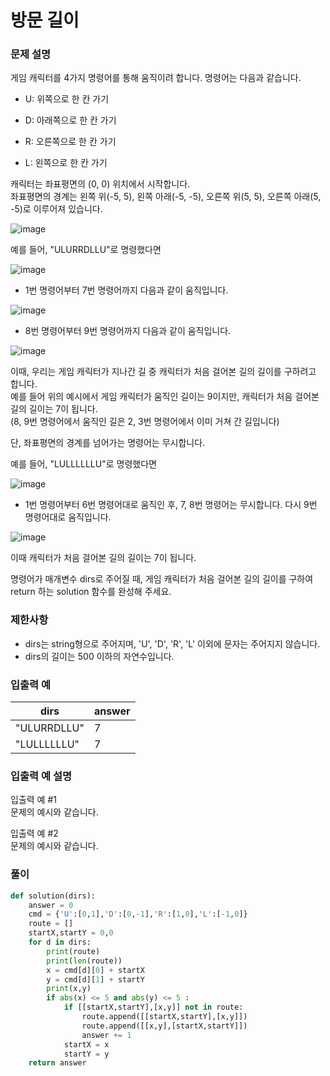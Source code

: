 # 방문 길이
### 문제 설명
게임 캐릭터를 4가지 명령어를 통해 움직이려 합니다. 명령어는 다음과 같습니다.

+ U: 위쪽으로 한 칸 가기

+ D: 아래쪽으로 한 칸 가기

+ R: 오른쪽으로 한 칸 가기

+ L: 왼쪽으로 한 칸 가기

캐릭터는 좌표평면의 (0, 0) 위치에서 시작합니다.                 
좌표평면의 경계는 왼쪽 위(-5, 5), 왼쪽 아래(-5, -5), 오른쪽 위(5, 5), 오른쪽 아래(5, -5)로 이루어져 있습니다.

![image](https://user-images.githubusercontent.com/63505110/136334000-fef3f824-cf22-44da-9224-f880b93d6ef6.png)


예를 들어, "ULURRDLLU"로 명령했다면

![image](https://user-images.githubusercontent.com/63505110/136334059-7296b330-f831-4ca7-b7d0-a2df55ecf443.png)

+ 1번 명령어부터 7번 명령어까지 다음과 같이 움직입니다.

![image](https://user-images.githubusercontent.com/63505110/136334080-617a47c1-0249-4ba4-9e7a-4baf12c36545.png)

+ 8번 명령어부터 9번 명령어까지 다음과 같이 움직입니다.

![image](https://user-images.githubusercontent.com/63505110/136334110-39fc2493-3efb-4352-a3da-5a471e38135d.png)

이때, 우리는 게임 캐릭터가 지나간 길 중 캐릭터가 처음 걸어본 길의 길이를 구하려고 합니다.           
예를 들어 위의 예시에서 게임 캐릭터가 움직인 길이는 9이지만, 캐릭터가 처음 걸어본 길의 길이는 7이 됩니다.              
(8, 9번 명령어에서 움직인 길은 2, 3번 명령어에서 이미 거쳐 간 길입니다)        
                
단, 좌표평면의 경계를 넘어가는 명령어는 무시합니다.         
          
예를 들어, "LULLLLLLU"로 명령했다면          

![image](https://user-images.githubusercontent.com/63505110/136334130-375229c5-f341-4be9-90a1-8d92b9a976c5.png)

+ 1번 명령어부터 6번 명령어대로 움직인 후, 7, 8번 명령어는 무시합니다. 다시 9번 명령어대로 움직입니다.

![image](https://user-images.githubusercontent.com/63505110/136334150-de0f911b-48f2-4c00-a382-250288645bcc.png)

이때 캐릭터가 처음 걸어본 길의 길이는 7이 됩니다.        
            
명령어가 매개변수 dirs로 주어질 때, 게임 캐릭터가 처음 걸어본 길의 길이를 구하여 return 하는 solution 함수를 완성해 주세요.             

### 제한사항
+ dirs는 string형으로 주어지며, 'U', 'D', 'R', 'L' 이외에 문자는 주어지지 않습니다.
+ dirs의 길이는 500 이하의 자연수입니다.
### 입출력 예
|dirs|	answer|
|---|-----|
|"ULURRDLLU"|	7|
|"LULLLLLLU"|	7|
          
### 입출력 예 설명
입출력 예 #1          
문제의 예시와 같습니다.        
             
입출력 예 #2             
문제의 예시와 같습니다.       

### 풀이
```python
def solution(dirs):
    answer = 0
    cmd = {'U':[0,1],'D':[0,-1],'R':[1,0],'L':[-1,0]}
    route = []
    startX,startY = 0,0
    for d in dirs:
        print(route)
        print(len(route))
        x = cmd[d][0] + startX
        y = cmd[d][1] + startY
        print(x,y)
        if abs(x) <= 5 and abs(y) <= 5 :
            if [[startX,startY],[x,y]] not in route: 
                route.append([[startX,startY],[x,y]])
                route.append([[x,y],[startX,startY]])
                answer += 1
            startX = x
            startY = y
    return answer
```
